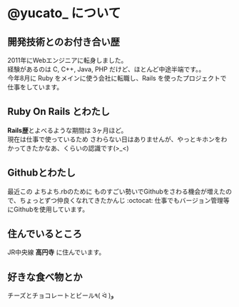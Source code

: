 # @yucato_ について
## 開発技術とのお付き合い歴
2011年にWebエンジニアに転身しました。  
経験があるのは C, C++, Java, PHP だけど、ほとんど中途半端です。。  
今年8月に Ruby をメインに使う会社に転職し、Rails を使ったプロジェクトで仕事をしています。  
## Ruby On Rails とわたし
**Rails歴**とよべるような期間は 3ヶ月ほど。  
現在は仕事で使っているため さわらない日はありませんが、やっとキホンをわかってきたかなあ、くらいの認識です(>_<)
## Githubとわたし
最近この よちよち.rbのために ものすごい勢いでGithubをさわる機会が増えたので、ちょっとずつ仲良くなれてきたかんじ :octocat:
仕事でもバージョン管理等にGithubを使用しています。
## 住んでいるところ
JR中央線 **高円寺** に住んでいます。
## 好きな食べ物とか
チーズとチョコレートとビール٩( ᐛ )و
